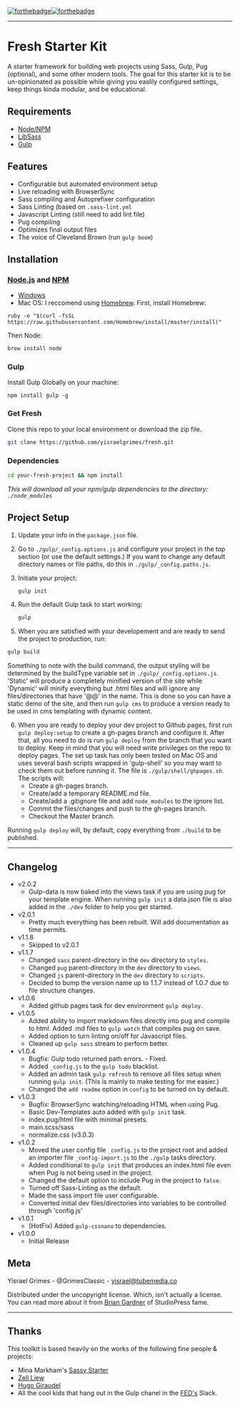 [![forthebadge](http://forthebadge.com/images/badges/gluten-free.svg)](http://forthebadge.com)[![forthebadge](http://forthebadge.com/images/badges/built-with-love.svg)](http://forthebadge.com)

---

# Fresh Starter Kit

A starter framework for building web projects using Sass, Gulp, Pug (optional), and some other modern tools. The goal for this starter kit is to be un-opinionated as possible while giving you easlily configured settings, keep things kinda modular, and be educational.


## Requirements

- [Node/NPM](https://nodejs.org/en/)
- [LibSass](http://sass-lang.com/libsass)
- [Gulp](http://gulpjs.com/)


## Features

- Configurable but automated environment setup
- Live reloading with BrowserSync
- Sass compiling and Autoprefixer configuration
- Sass Linting (based on `.sass-lint.yml`
- Javascript Linting (still need to add lint file)
- Pug compiling
- Optimizes final output files
- The voice of Cleveland Brown (run `gulp boom`)


## Installation

### [Node.js](https://nodejs.org/en/) and [NPM](https://www.npmjs.com/)

- [Windows](http://blog.teamtreehouse.com/install-node-js-npm-windows)
- Mac OS: I reccomend using [Homebrew](http://brew.sh/). First, install Homebrew:

```Sh
ruby -e "$(curl -fsSL https://raw.githubusercontent.com/Homebrew/install/master/install)"
```

Then Node:

```sh
brew install node
```

### Gulp

Install Gulp Globally on your machine:

```Sh
npm install gulp -g
```

### Get Fresh

Clone this repo to your local environment or download the zip file.

```sh
git clone https://github.com/yisraelgrimes/fresh.git
```

### Dependencies

```sh
cd your-fresh-project && npm install
```

*This will download all your npm/gulp dependencies to the directory: `./node_modules`*



## Project Setup

1. Update your info in the `package.json` file.

2. Go to `./gulp/_config.options.js` and configure your project in the top section (or use the default settings.) If you want to change any default directory names or file paths, do this in `./gulp/_config.paths.js`.

3. Initiate your project:

   ```sh
   gulp init
   ```

4. Run the default Gulp task to start working:

   ```sh
   gulp
   ```

5. When you are satisfied with your developement and are ready to send the project to production, run:

  ```sh
  gulp build
  ```
  
Something to note with the build command, the output styling will be determined by the buildType variable set in `./gulp/_config.options.js`. 'Static' will produce a completely minified version of the site while 'Dynamic' will minify everything but .html files and will ignore any files/directories that have '@@' in the name. This is done so you can have a static demo of the site, and then run `gulp cms` to produce a version ready to be used in cms templating with dynamic content. 

6. When you are ready to deploy your dev project to Github pages, first run `gulp deploy:setup` to create a gh-pages branch and configure it. After that, all you need to do is run `gulp deploy` from the branch that you want to deploy. Keep in mind that you will need write privileges on the repo to deploy pages. The set up task has only been tested on Mac OS and uses several bash scripts wrapped in 'gulp-shell' so you may want to check them out before running it. The file is `./gulp/shell/ghpages.sh`. The scripts will:
	- Create a gh-pages branch.
	- Create/add a temporary README.md file.
	- Create/add a .gitignore file and add `node_modules` to the ignore list.
	- Commit the files/changes and push to the gh-pages branch.
	- Checkout the Master branch.

Running `gulp deploy` will, by default, copy everything from `./build` to be published.
	

---

## Changelog

- v2.0.2
  - Gulp-data is now baked into the views task if you are using pug for your template engine. When running `gulp init` a data.json file is also added in the `./dev` folder to help you get started.
- v2.0.1
  - Pretty much everything has been rebuilt. Will add documentation as time permits.
- v1.1.8
  - Skipped to v2.0.1
- v1.1.7
  - Changed `sass` parent-directory in the `dev` directory to `styles`.
  - Changed `pug` parent-directory in the `dev` directory to `views`.
  - Changed `js` parent-directory in the `dev` directory to `scripts`.
  - Decided to bump the version name up to 1.1.7 instead of 1.0.7 due to file structure changes.
- v1.0.6
  - Added github pages task for dev environment `gulp deploy`.
- v1.0.5
  - Added ability to import markdown files directly into pug and compile to html. Added .md files to `gulp watch` that compiles pug on save.
  - Added option to turn linting on/off for Javascript files.
  - Cleaned up `gulp sass` stream to perform better.
- v1.0.4
  - Bugfix: Gulp todo returned path errors. - Fixed.
  - Added `_config.js` to the `gulp todo` blacklist.
  - Added an admin task `gulp refresh` to remove all files setup when running `gulp init`. (This is mainly to make testing for me easier.)
  - Changed the `add readme` option in `config` to be turned on by default.
- v1.0.3
  - Bugfix: BrowserSync watching/reloading HTML when using Pug.
  - Basic Dev-Templates auto added with `gulp init` task.
  - index.pug/html file with minimal presets.
  - main.scss/sass
  - normalize.css (v3.0.3)
- v1.0.2
  - Moved the user config file `_config.js` to the project root and added an importer file `_config-import.js` to the `./gulp` tasks directory.
  - Added conditional to `gulp init` that produces an index.html file even when Pug is not being used in the project.
  - Changed the default option to include Pug in the project to `false`.
  - Turned off Sass-Linting as the default.
  - Made the sass import file user configurable.
  - Converted initial dev files/directories into variables to be controlled through 'config.js'
- v1.0.1
  - (HotFix) Added `gulp-cssnano` to dependencies.
- v1.0.0
  - Initial Release


	
## Meta

Yisrael Grimes - @GrimesClassic - yisrael@tubemedia.co

Distributed under the uncopyright license. Which, isn't actually a license. You can read more about it from [Brian Gardner](https://briangardner.com/uncopyright/) of StudioPress fame.

---

## Thanks

This toolkit is based heavily on the works of the following fine people & projects:
- Mina Markham's [Sassy Starter](https://github.com/minamarkham/sassy-starter)
- [Zell Liew](https://zellwk.com/)
- [Hugo Giraudel](http://hugogiraudel.com/)
- All the cool kids that hang out in the Gulp chanel in the [FED's](http://frontenddevelopers.org/) Slack.
